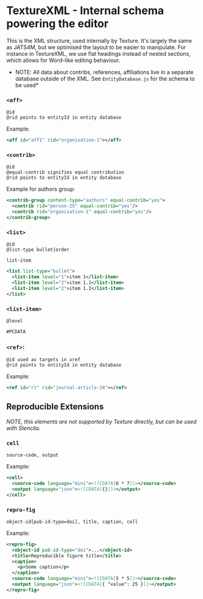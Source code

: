 # TextureXML - Internal schema powering the editor

This is the XML structure, used internally by Texture. It's largely the same as JATS4M, but we optimised the layout to be easier to manipulate. For instance in TextureXML, we use flat headings instead of nested sections, which allows for Word-like editing behaviour.

* NOTE: All data about contribs, references, affiliations live in a separate database outside of the XML. See `EntityDatabase.js` for the schema to be used*  


### `<aff>`

```
@id
@rid points to entityId in entity database
```

Example:

```xml
<aff id="aff1" rid="organisation-1"></aff>
```

### `<contrib>`

```
@id
@equal-contrib signifies equal contribution
@rid points to entityId in entity database
```

Example for authors group:

```xml
<contrib-group content-type="authors" equal-contrib="yes">
  <contrib rid="person-25" equal-contrib="yes"/>
  <contrib rid="organisation-1" equal-contrib="yes"/>
</contrib-group>
```

### `<list>`

```
@id
@list-type bullet|order

list-item
```

```xml
<list list-type="bullet">
  <list-item level="1">item 1</list-item>
  <list-item level="2">item 1.1</list-item>
  <list-item level="2">item 1.2</list-item>
</list>
```

### `<list-item>`

```
@level

#PCDATA
```

### `<ref>`:

```
@id used as targets in xref
@rid points to entityId in entity database
```

Example:

```xml
<ref id="r1" rid="journal-article-24"></ref>
```


## Reproducible Extensions

*NOTE, this elements are not supported by Texture directly, but can be used with Stencila.*

### `cell`

```
source-code, output
```

Example:

```xml
<cell>
  <source-code language="mini"><![CDATA[6 * 7]]></source-code>
  <output language="json"><![CDATA[{}]]></output>
</cell>
```


### `repro-fig`

```
object-id[pub-id-type=doi], title, caption, cell
```

Example:

```xml
<repro-fig>
  <object-id pub-id-type="doi">...</object-id>
  <title>Reproducible figure title</title>
  <caption>
    <p>Some caption</p>
  </caption>
  <source-code language="mini"><![CDATA[5 * 5]]></source-code>
  <output language="json"><![CDATA[{ "value": 25 }]]></output>
</repro-fig>
```
